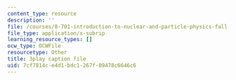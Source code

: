 ```yaml
---
content_type: resource
description: ''
file: /courses/8-701-introduction-to-nuclear-and-particle-physics-fall-2020/7cf7814ce4d1bdc1267f09478c6646c6_fsvkE3cR1Aw.srt
file_type: application/x-subrip
learning_resource_types: []
ocw_type: OCWFile
resourcetype: Other
title: 3play caption file
uid: 7cf7814c-e4d1-bdc1-267f-09478c6646c6
---
```

